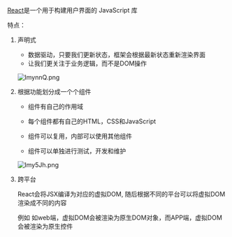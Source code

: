 [React](https://link.juejin.cn/?target=https%3A%2F%2Fzh-hans.reactjs.org%2F)是一个用于构建用户界面的 JavaScript 库



特点：

1. 声明式

   + 数据驱动，只要我们更新状态，框架会根据最新状态重新渲染界面
   + 让我们更关注于业务逻辑，而不是DOM操作

   ![ImynnQ.png](https://s2.loli.net/2024/04/05/wrE2g4fRAuODYTX.png) 

   

2. 根据功能划分成一个个组件

   + 组件有自己的作用域
   + 每个组件都有自己的HTML，CSS和JavaScript

   + 组件可以复用，内部可以使用其他组件

   + 组件可以单独进行测试，开发和维护

   ![Imy5Jh.png](https://s2.loli.net/2024/04/05/POWLYFzohXeuUaA.png)

   

3. 跨平台

   React会将JSX编译为对应的虚拟DOM, 随后根据不同的平台可以将虚拟DOM渲染成不同的内容

   例如 如web端，虚拟DOM会被渲染为原生DOM对象，而APP端，虚拟DOM会被渲染为原生控件

